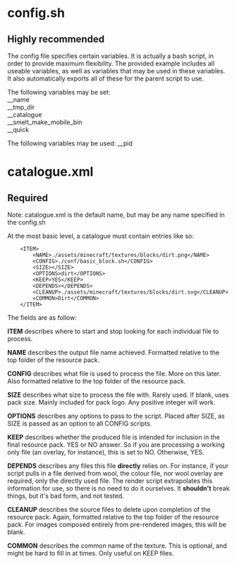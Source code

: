 # config.sh
## Highly recommended

The config file specifies certain variables. It is actually a bash script, in order to provide maximum flexibility. The provided example includes all useable variables, as well as variables that may be used in these variables. It also automatically exports all of these for the parent script to use.

The following variables may be set:  
__name  
__tmp_dir  
__catalogue  
__smelt\_make\_mobile_bin  
__quick  

The following variables may be used:
__pid

# catalogue.xml
## Required

Note: catalogue.xml is the default name, but may be any name specified in the config.sh

At the most basic level, a catalogue must contain entries like so:  

```
	<ITEM>
		<NAME>./assets/minecraft/textures/blocks/dirt.png</NAME>
		<CONFIG>./conf/basic_block.sh</CONFIG>
		<SIZE></SIZE>
		<OPTIONS>dirt</OPTIONS>
		<KEEP>YES</KEEP>
		<DEPENDS></DEPENDS>
		<CLEANUP>./assets/minecraft/textures/blocks/dirt.svg</CLEANUP>
		<COMMON>Dirt</COMMON>
	</ITEM>
```

The fields are as follow:  

**ITEM** describes where to start and stop looking for each individual file to process.

**NAME** describes the output file name achieved. Formatted relative to the top folder of the resource pack.

**CONFIG** describes what file is used to process the file. More on this later. Also formatted relative to the top folder of the resource pack.

**SIZE** describes what size to process the file with. Rarely used. If blank, uses pack size. Mainly included for pack logo. Any positive integer will work.

**OPTIONS** describes any options to pass to the script. Placed after SIZE, as SIZE is passed as an option to all CONFIG scripts.

**KEEP** describes whether the produced file is intended for inclusion in the final resource pack. YES or NO answer. So if you are processing a working only file (an overlay, for instance), this is set to NO. Otherwise, YES.

**DEPENDS** describes any files this file **directly** relies on. For instance, if your script pulls in a file derived from wool, the colour file, nor wool overlay are required, only the directly used file. The render script extrapolates this information for use, so there is no need to do it ourselves. It **shouldn't** break things, but it's bad form, and not tested.

**CLEANUP** describes the source files to delete upon completion of the resource pack. Again, formatted relative to the top folder of the resource pack. For images composed entirely from pre-rendered images, this will be blank.

**COMMON** describes the common name of the texture. This is optional, and might be hard to fill in at times. Only useful on KEEP files.
